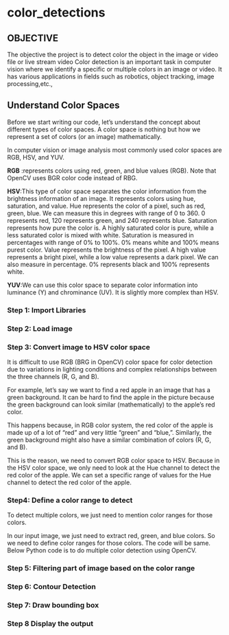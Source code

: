 # color_detections

## OBJECTIVE
The objective the project is to detect color the object in the image or video file or live stream video
Color detection is an important task in computer vision where we identify a specific or multiple colors in an image or video.
It has various applications in fields such as robotics, object tracking, image processing,etc., 

## Understand Color Spaces

Before we start writing our code, let’s understand the concept about different types of color spaces. A color space is nothing but how we represent a set of colors (or an image) mathematically.

In computer vision or image analysis most commonly used color spaces are RGB, HSV, and YUV.

**RGB** :represents colors using red, green, and blue values (RGB). Note that OpenCV uses BGR color code instead of RBG.

**HSV**:This type of color space separates the color information from the brightness information of an image. It represents colors using hue, saturation, and value.
Hue  represents the color of a pixel, such as red, green, blue. We can measure this in degrees with range of 0 to 360. 0 represents red, 120 represents green, and 240 represents blue.
Saturation represents how pure the color is. A highly saturated color is pure, while a less saturated color is mixed with white. Saturation is measured in percentages with range of 0% to 100%. 0% means white and 100% means purest color.
Value represents the brightness of the pixel. A high value represents a bright pixel, while a low value represents a dark pixel. We can also measure in percentage. 0% represents black and 100% represents white.

**YUV**:We can use this color space to separate color information into luminance (Y) and chrominance (UV). It is slightly more complex than HSV.

### Step 1: Import Libraries

### Step 2: Load image

### Step 3: Convert image to HSV color space
It is difficult to use RGB (BRG in OpenCV) color space for color detection due to variations in lighting conditions and complex relationships between the three channels (R, G, and B).

For example, let’s say we want to find a red apple in an image that has a green background. It can be hard to find the apple in the picture because the green background can look similar (mathematically) to the apple’s red color.

This happens because, in RGB color system, the red color of the apple is made up of a lot of “red” and very little “green” and “blue,”. Similarly, the green background might also have a similar combination of colors (R, G, and B).

This is the reason, we need to convert RGB color space to HSV. Because in the HSV color space, we only need to look at the Hue channel to detect the red color of the apple. We can set a specific range of values for the Hue channel to detect the red color of the apple.

### Step4: Define a color range to detect

To detect multiple colors, we just need to mention color ranges for those colors.

In our input image, we just need to extract red, green, and blue colors. So we need to define color ranges for those colors. The code will be same. Below Python code is to do multiple color detection using OpenCV.

### Step 5: Filtering part of image based on the color range

### Step 6: Contour Detection

### Step 7: Draw bounding box

### Step 8 Display the output 




